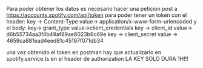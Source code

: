 Para poder obtener los datos es necesario hacer una peticion post a https://accounts.spotify.com/api/token para poder tener un token
con el header:
key -> Content-Type value-> application/x-www-form-urlencoded
y el body:
key-> grant_type value->client_credentials
key -> client_id value-> d6b55734aa3f4b49af89ae8023b6c69e
key -> client_secret value -> 4659ca881ead4eed81c45197f071db34

una vez obtenido el token en postman hay que actualizarlo en spotify.service.ts en el header de authorization
LA KEY SOLO DURA 1H!!!
